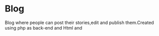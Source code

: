 # Blog
Blog where people can post their stories,edit and publish them.Created using php as back-end and Html and 
